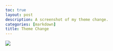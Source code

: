```yaml
---
toc: true
layout: post
description: A screenshot of my theme change.
categories: [markdown]
title: Theme Change
---
```


![]({{site.baseurl}}/images/Theme-Change.JPG)